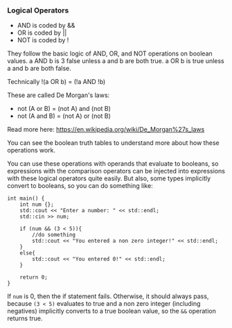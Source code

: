 ### Logical Operators

* AND     is coded by &&
* OR      is coded by ||
* NOT     is coded by !

They follow the basic logic of AND, OR, and NOT operations on boolean values. a AND b is 3 false unless a and b are both true. a OR b is true unless a and b are both false. 

Technically !(a OR b) = (!a AND !b)

These are called De Morgan's laws:

*   not (A or B) = (not A) and (not B)
*   not (A and B) = (not A) or (not B) 

Read more here: https://en.wikipedia.org/wiki/De_Morgan%27s_laws


You can see the boolean truth tables to understand more about how these operations work. 

You can use these operations with operands that evaluate to booleans, so expressions with the comparison operators can be injected into expressions with these logical operators quite easily. But also, some types implicitly convert to booleans, so you can do something like:

```    
int main() {
    int num {};
    std::cout << "Enter a number: " << std::endl;
    std::cin >> num;

    if (num && (3 < 5)){
        //do something
        std::cout << "You entered a non zero integer!" << std::endl;
    }
    else{
        std::cout << "You entered 0!" << std::endl;
    }

    return 0;
}

```

If `num` is 0, then the if statement fails. Otherwise, it should always pass, because `(3 < 5)` evaluates to true and a non zero integer (including negatives) implicitly converts to a true boolean value, so the `&&` operation returns true. 


